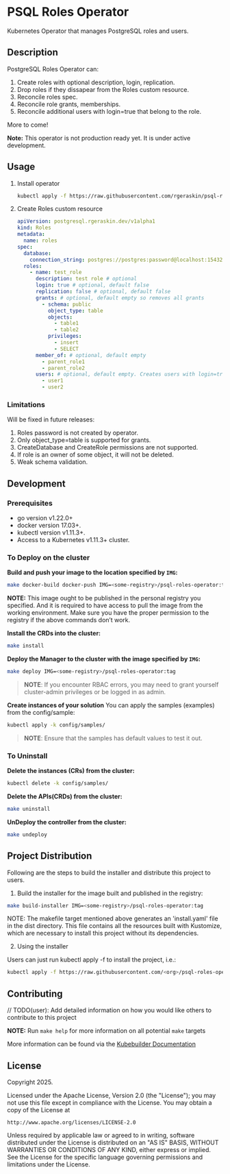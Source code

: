 # PSQL Roles Operator

Kubernetes Operator that manages PostgreSQL roles and users.

## Description

PostgreSQL Roles Operator can:

1. Create roles with optional description, login, replication.
1. Drop roles if they dissapear from the Roles custom resource.
1. Reconcile roles spec.
1. Reconcile role grants, memberships.
1. Reconcile additional users with login=true that belong to the role.

More to come!

**Note:** This operator is not production ready yet. It is under active development.

## Usage

1. Install operator
   ```bash
   kubectl apply -f https://raw.githubusercontent.com/rgeraskin/psql-roles-operator/v0.0.1/dist/install.yaml
   ```
1. Create Roles custom resource
   ```yaml
   apiVersion: postgresql.rgeraskin.dev/v1alpha1
   kind: Roles
   metadata:
     name: roles
   spec:
     database:
       connection_string: postgres://postgres:password@localhost:15432/postgres?sslmode=disable
     roles:
       - name: test_role
         description: test role # optional
         login: true # optional, default false
         replication: false # optional, default false
         grants: # optional, default empty so removes all grants
           - schema: public
             object_type: table
             objects:
               - table1
               - table2
             privileges:
               - insert
               - SELECT
         member_of: # optional, default empty
           - parent_role1
           - parent_role2
         users: # optional, default empty. Creates users with login=true and memberOf=<this role>
           - user1
           - user2
    ```
### Limitations

Will be fixed in future releases:

1. Roles password is not created by operator.
1. Only object_type=table is supported for grants.
1. CreateDatabase and CreateRole permissions are not supported.
1. If role is an owner of some object, it will not be deleted.
1. Weak schema validation.

## Development

### Prerequisites
- go version v1.22.0+
- docker version 17.03+.
- kubectl version v1.11.3+.
- Access to a Kubernetes v1.11.3+ cluster.

### To Deploy on the cluster
**Build and push your image to the location specified by `IMG`:**

```sh
make docker-build docker-push IMG=<some-registry>/psql-roles-operator:tag
```

**NOTE:** This image ought to be published in the personal registry you specified.
And it is required to have access to pull the image from the working environment.
Make sure you have the proper permission to the registry if the above commands don’t work.

**Install the CRDs into the cluster:**

```sh
make install
```

**Deploy the Manager to the cluster with the image specified by `IMG`:**

```sh
make deploy IMG=<some-registry>/psql-roles-operator:tag
```

> **NOTE**: If you encounter RBAC errors, you may need to grant yourself cluster-admin
privileges or be logged in as admin.

**Create instances of your solution**
You can apply the samples (examples) from the config/sample:

```sh
kubectl apply -k config/samples/
```

>**NOTE**: Ensure that the samples has default values to test it out.

### To Uninstall
**Delete the instances (CRs) from the cluster:**

```sh
kubectl delete -k config/samples/
```

**Delete the APIs(CRDs) from the cluster:**

```sh
make uninstall
```

**UnDeploy the controller from the cluster:**

```sh
make undeploy
```

## Project Distribution

Following are the steps to build the installer and distribute this project to users.

1. Build the installer for the image built and published in the registry:

```sh
make build-installer IMG=<some-registry>/psql-roles-operator:tag
```

NOTE: The makefile target mentioned above generates an 'install.yaml'
file in the dist directory. This file contains all the resources built
with Kustomize, which are necessary to install this project without
its dependencies.

2. Using the installer

Users can just run kubectl apply -f <URL for YAML BUNDLE> to install the project, i.e.:

```sh
kubectl apply -f https://raw.githubusercontent.com/<org>/psql-roles-operator/<tag or branch>/dist/install.yaml
```

## Contributing
// TODO(user): Add detailed information on how you would like others to contribute to this project

**NOTE:** Run `make help` for more information on all potential `make` targets

More information can be found via the [Kubebuilder Documentation](https://book.kubebuilder.io/introduction.html)

## License

Copyright 2025.

Licensed under the Apache License, Version 2.0 (the "License");
you may not use this file except in compliance with the License.
You may obtain a copy of the License at

    http://www.apache.org/licenses/LICENSE-2.0

Unless required by applicable law or agreed to in writing, software
distributed under the License is distributed on an "AS IS" BASIS,
WITHOUT WARRANTIES OR CONDITIONS OF ANY KIND, either express or implied.
See the License for the specific language governing permissions and
limitations under the License.

